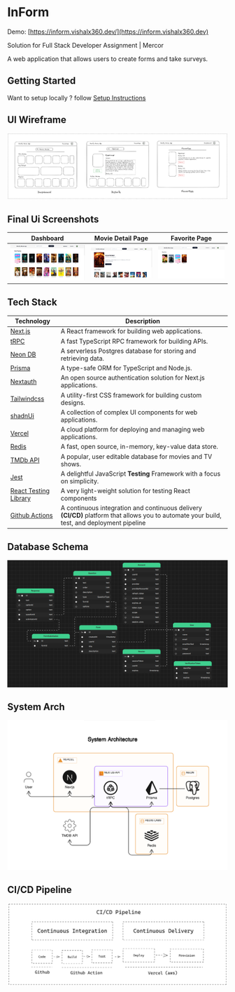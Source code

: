 # InForm

Demo: [https://inform.vishalx360.dev/](https://inform.vishalx360.dev)

Solution for Full Stack Developer Assignment | Mercor

A web application that allows users to create forms and take surveys.

## Getting Started

Want to setup locally ? follow [Setup Instructions](/Setup-Instruction.md)

## UI Wireframe

![wireframe](./public/diagrams/wireframe.png)

## Final Ui Screenshots

|                   Dashboard                   |             Movie Detail Page             |                Favorite Page                |
| :-------------------------------------------: | :---------------------------------------: | :-----------------------------------------: |
| ![dashboard](./public/diagrams/dashboard.png) | ![details](./public/diagrams/details.png) | ![favorite](./public/diagrams/favorite.png) |

## Tech Stack

| Technology                                                                             | Description                                                                                                                                 |
| -------------------------------------------------------------------------------------- | ------------------------------------------------------------------------------------------------------------------------------------------- |
| [Next.js](https://nextjs.org)                                                          | A React framework for building web applications.                                                                                            |
| [tRPC](https://trpc.io/)                                                               | A fast TypeScript RPC framework for building APIs.                                                                                          |
| [Neon DB](https://neon.tech/)                                                          | A serverless Postgres database for storing and retrieving data.                                                                             |
| [Prisma](https://www.prisma.io)                                                        | A type-safe ORM for TypeScript and Node.js.                                                                                                 |
| [Nextauth](https://next-auth.js.org)                                                   | An open source authentication solution for Next.js applications.                                                                            |
| [Tailwindcss](https://tailwindcss.com/)                                                | A utility-first CSS framework for building custom designs.                                                                                  |
| [shadnUi](https://ui.shadcn.com/)                                                      | A collection of complex UI components for web applications.                                                                                 |
| [Vercel](https://vercel.com)                                                           | A cloud platform for deploying and managing web applications.                                                                               |
| [Redis](https://redis.com)                                                             | A fast, open source, in-memory, key-value data store.                                                                                       |
| [TMDb API](https://www.themoviedb.org)                                                 | A popular, user editable database for movies and TV shows.                                                                                  |
| [Jest](https://jestjs.io/)                                                             | A delightful JavaScript **Testing** Framework with a focus on simplicity.                                                                   |
| [React Testing Library](https://testing-library.com/docs/react-testing-library/intro/) | A very light-weight solution for testing React components                                                                                   |
| [Github Actions](https://github.com/features/actions)                                  | A continuous integration and continuous delivery **(CI/CD)** platform that allows you to automate your build, test, and deployment pipeline |

## Database Schema

![db-schema](./public/diagrams/db-schema.png)

## System Arch

![system-arch](./public/diagrams/system-arch.png)

## CI/CD Pipeline

![ci/cd](./public/diagrams/ci-cd.png)
